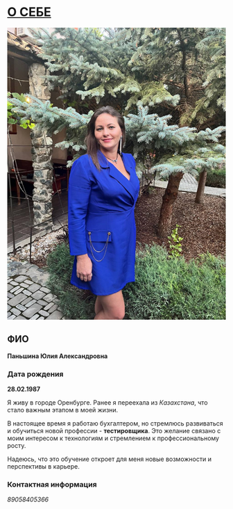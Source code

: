 # <u>О СЕБЕ</u>
![Фото](IMG_20240825_224022_729.jpg)

## ФИО

 **Паньшина Юлия Александровна**

### Дата рождения

 **28.02.1987**
 

Я живу в городе Оренбурге. Ранее я переехала из *Казахстана*, что стало важным этапом в моей жизни.

В настоящее время я работаю бухгалтером, но стремлюсь развиваться и обучиться новой профессии - **тестировщика**.
Это желание связано с моим интересом к технологиям и стремлением к профессиональному росту.

Надеюсь, что это обучение откроет для меня новые возможности и перспективы в карьере.

### Контактная информация
*89058405366*

